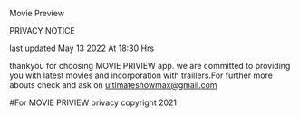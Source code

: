 Movie Preview



PRIVACY NOTICE

last updated May 13 2022  At 18:30 Hrs

thankyou for choosing MOVIE PRIVIEW app. we are committed to providing you with latest movies and incorporation with traillers.For further more abouts check and ask on ultimateshowmax@gmail.com

#For  MOVIE PRIVIEW privacy
copyright 2021
